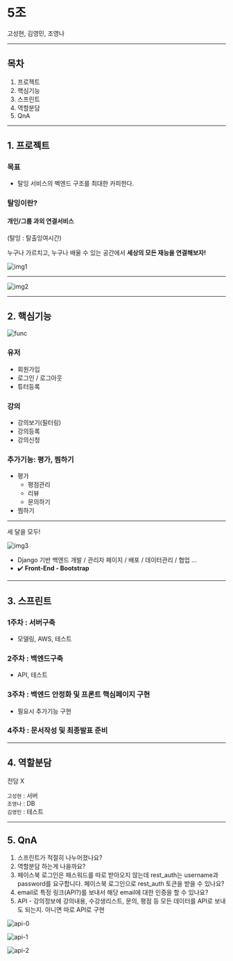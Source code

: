 # 5조

고성현, 김영민, 조영나

---

## 목차

1. 프로젝트
2. 핵심기능
3. 스프린트
4. 역할분담
5. QnA

---

## 1. 프로젝트

### 목표 
- 탈잉 서비스의 벡엔드 구조를 최대한 카피한다.

### 탈잉이란? 

#### 개인/그룹 과외 연결서비스

(탈잉 : 탈출잉여시간)

누구나 가르치고, 누구나 배울 수 있는 공간에서 **세상의 모든 재능을 연결해보자!**

![img1](https://s21.postimg.org/oy8o3c4x3/Screen_Shot_2017_03_23_at_10_35_14_PM.png)

---
![img2](https://s21.postimg.org/o9ztke67b/Screen_Shot_2017_03_23_at_10_35_23_PM.png)

---

## 2. 핵심기능
![func](https://s23.postimg.org/r3qcbcrvv/upload_3_15_2017_at_8_16_43__PM.png)

### 유저
- 회원가입
- 로그인 / 로그아웃
- 튜터등록

### 강의
- 강의보기(필터링)
- 강의등록
- 강의신청

### 추가기능: 평가, 찜하기
- 평가 
	- 평점관리
	- 리뷰
	- 문의하기
- 찜하기

---

세 달을 모두!

![img3](https://s1.postimg.org/j1cjipue7/Screen_Shot_2017_03_23_at_10_45_50_PM.png)

- Django 기반 백엔드 개발 / 관리자 페이지 / 배포 / 데이터관리 / 협업 ...
- :heavy_check_mark: **Front-End - Bootstrap** 

---

## 3. 스프린트

### 1주차 : 서버구축 
- 모델링, AWS, 테스트

### 2주차 : 백엔드구축
- API, 테스트

### 3주차 : 백엔드 안정화 및 프론트 핵심페이지 구현
- 필요시 추가기능 구현

### 4주차 : 문서작성 및 최종발표 준비

---

## 4. 역할분담

전담 X

`고성현` : 서버  
`조영나` : DB  
`김영민` : 테스트   
  
---

## 5. QnA

1. 스프린트가 적절히 나누어졌나요?
2. 역할분담 하는게 나을까요? 
3. 페이스북 로그인은 패스워드를 따로 받아오지 않는데 rest_auth는 username과 password를 요구합니다. 페이스북 로그인으로 rest_auth 토큰을 받을 수 있나요?
4. email로 특정 링크(API?)를 보내서 해당 email에 대한 인증을 할 수 있나요?
5. API - 강의정보에 강의내용, 수강생리스트, 문의, 평점 등 모든 데이터를 API로 보내도 되는지. 아니면 따로 API로 구현

![api-0](https://s7.postimg.org/jg2f96u5n/Screen_Shot_2017-03-24_at_1.29.18_PM.png)

![api-1](https://s27.postimg.org/ehth3r3tv/Screen_Shot_2017-03-24_at_11.25.28_AM.png)

![api-2](https://s27.postimg.org/rn8z9uxpf/Screen_Shot_2017-03-24_at_11.25.41_AM.png)